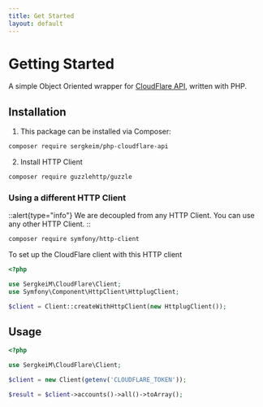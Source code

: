 ```yaml
---
title: Get Started
layout: default
---
```


# Getting Started

A simple Object Oriented wrapper for [CloudFlare API](https://developers.cloudflare.com/api), written with PHP.

## Installation

1. This package can be installed via Composer:

```bash [composer]
composer require sergkeim/php-cloudflare-api
```

2. Install HTTP Client

```bash [composer]
composer require guzzlehttp/guzzle
```

### Using a different HTTP Client

::alert{type="info"}
We are decoupled from any HTTP Client. You can use any other HTTP Client.
::

```bash [composer]
composer require symfony/http-client
```

To set up the CloudFlare client with this HTTP client

```php [php]
<?php

use SergkeiM\CloudFlare\Client;
use Symfony\Component\HttpClient\HttplugClient;

$client = Client::createWithHttpClient(new HttplugClient());
```

## Usage

```php [php]
<?php

use SergkeiM\CloudFlare\Client;

$client = new Client(getenv('CLOUDFLARE_TOKEN'));

$result = $client->accounts()->all()->toArray();

```
